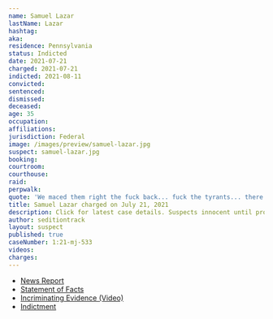 ```yaml
---
name: Samuel Lazar
lastName: Lazar
hashtag:
aka:
residence: Pennsylvania
status: Indicted
date: 2021-07-21
charged: 2021-07-21
indicted: 2021-08-11
convicted:
sentenced:
dismissed:
deceased:
age: 35
occupation:
affiliations:
jurisdiction: Federal
image: /images/preview/samuel-lazar.jpg
suspect: samuel-lazar.jpg
booking:
courtroom:
courthouse:
raid:
perpwalk:
quote: 'We maced them right the fuck back... fuck the tyrants... there’s a time for peace and then there’s a time for war... we need to hang these motherfuckers.'
title: Samuel Lazar charged on July 21, 2021
description: Click for latest case details. Suspects innocent until proven guilty.
author: seditiontrack
layout: suspect
published: true
caseNumber: 1:21-mj-533
videos:
charges:
---
```

- [News Report](https://www.huffpost.com/entry/samuel-lazar-fbi-doug-mastriano-trump-capitol-attack-jan-6_n_60be410be4b099fb31ca9350)
- [Statement of Facts](https://www.justice.gov/usao-dc/case-multi-defendant/file/1415916/download)
- [Incriminating Evidence (Video)](https://twitter.com/ryanjreilly/status/1410291458930774024?s=20)
- [Indictment](https://storage.courtlistener.com/recap/gov.uscourts.dcd.234611/gov.uscourts.dcd.234611.16.0.pdf)

